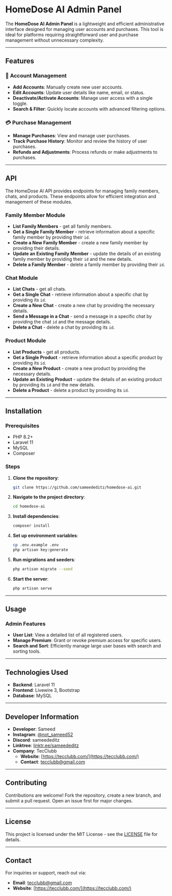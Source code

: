 # HomeDose AI Admin Panel

The **HomeDose AI Admin Panel** is a lightweight and efficient administrative interface designed for managing user accounts and purchases. This tool is ideal for platforms requiring straightforward user and purchase management without unnecessary complexity.

---

## Features

### 👥 **Account Management**
- **Add Accounts**: Manually create new user accounts.
- **Edit Accounts**: Update user details like name, email, or status.
- **Deactivate/Activate Accounts**: Manage user access with a single toggle.
- **Search & Filter**: Quickly locate accounts with advanced filtering options.

### 💳 **Purchase Management**
- **Manage Purchases**: View and manage user purchases.
- **Track Purchase History**: Monitor and review the history of user purchases.
- **Refunds and Adjustments**: Process refunds or make adjustments to purchases.

---

## API

The HomeDose AI API provides endpoints for managing family members, chats, and products. These endpoints allow for efficient integration and management of these modules.

### **Family Member Module**

- **List Family Members** \- get all family members.
- **Get a Single Family Member** \- retrieve information about a specific family member by providing their `id`.
- **Create a New Family Member** \- create a new family member by providing their details.
- **Update an Existing Family Member** \- update the details of an existing family member by providing their `id` and the new details.
- **Delete a Family Member** \- delete a family member by providing their `id`.

### **Chat Module**

- **List Chats** \- get all chats.
- **Get a Single Chat** \- retrieve information about a specific chat by providing its `id`.
- **Create a New Chat** \- create a new chat by providing the necessary details.
- **Send a Message in a Chat** \- send a message in a specific chat by providing the chat `id` and the message details.
- **Delete a Chat** \- delete a chat by providing its `id`.

### **Product Module**

- **List Products** \- get all products.
- **Get a Single Product** \- retrieve information about a specific product by providing its `id`.
- **Create a New Product** \- create a new product by providing the necessary details.
- **Update an Existing Product** \- update the details of an existing product by providing its `id` and the new details.
- **Delete a Product** \- delete a product by providing its `id`.

---

## Installation

### Prerequisites
- PHP 8.2+
- Laravel 11
- MySQL
- Composer

### Steps
1. **Clone the repository**:
    ```bash
    git clone https://github.com/sameededitz/homedose-ai.git
    ```
2. **Navigate to the project directory**:
    ```bash
    cd homedose-ai
    ```
3. **Install dependencies**:
    ```bash
    composer install
    ```
4. **Set up environment variables**:
    ```bash
    cp .env.example .env
    php artisan key:generate
    ```
5. **Run migrations and seeders**:
    ```bash
    php artisan migrate --seed
    ```
6. **Start the server**:
    ```bash
    php artisan serve
    ```

---

## Usage

### Admin Features
- **User List**: View a detailed list of all registered users.
- **Manage Premium**: Grant or revoke premium access for specific users.
- **Search and Sort**: Efficiently manage large user bases with search and sorting tools.

---

## Technologies Used
- **Backend**: Laravel 11
- **Frontend**: Livewire 3, Bootstrap
- **Database**: MySQL

---

## Developer Information
- **Developer**: Sameed
- **Instagram**: [@not_sameed52](https://www.instagram.com/not_sameed52/)
- **Discord**: sameededitz
- **Linktree**: [linktr.ee/sameededitz](https://linktr.ee/sameededitz)
- **Company**: TecClubb
  - **Website**: [https://tecclubb.com/](https://tecclubb.com/)
  - **Contact**: tecclubb@gmail.com

---

## Contributing
Contributions are welcome! Fork the repository, create a new branch, and submit a pull request. Open an issue first for major changes.

---

## License
This project is licensed under the MIT License - see the [LICENSE](LICENSE) file for details.

---

## Contact
For inquiries or support, reach out via:
- **Email**: tecclubb@gmail.com
- **Website**: [https://tecclubb.com/](https://tecclubb.com/)
